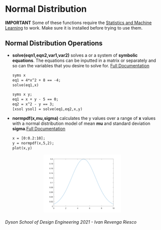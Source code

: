 # Normal Distribution

**IMPORTANT** Some of these functions require the [Statistics and Machine Learning](https://uk.mathworks.com/products/statistics.html) to work. Make sure it is installed before trying to use them.

## Normal Distribution Operations
- **solve(eqn1,eqn2,var1,var2)** solves a or a system of **symbolic equations**. The equations can be inputted in a matrix or separately and so can the variables that you desire to solve for. [Full Documentation](https://uk.mathworks.com/help/symbolic/solve.html)

    ```matlab:Code
    syms x
    eq1 = 4*x^2 + 8 == -4;
    solve(eq1,x)
    ```

    ```matlab:Code
    syms x y;
    eq1 = x + y - 5 == 0;
    eq2 = x^2 - y == 3;
    [xsol ysol] = solve(eq1,eq2,x,y)  
    ```
- **normpdf(x,mu,sigma)** calculates the y values over a range of **x** values with a normal distribution model of mean **mu** and standard deviation **sigma**.[Full Documentation](https://uk.mathworks.com/help/stats/normpdf.html)

    ```matlab:Code
    x = [0:0.2:10];
    y = normpdf(x,5,2);
    plot(x,y)
    ```

<p align="center">
<img src = "images/NormalDist.png" width="50%" >
</p>





###### Dyson School of Design Engineering 2021 - Ivan Revenga Riesco